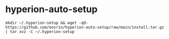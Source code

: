 # hyperion-auto-setup

```shell
mkdir ~/.hyperion-setup && wget -qO- https://github.com/eosrio/hyperion-auto-setup/raw/main/install.tar.gz | tar xvz -C ~/.hyperion-setup
```